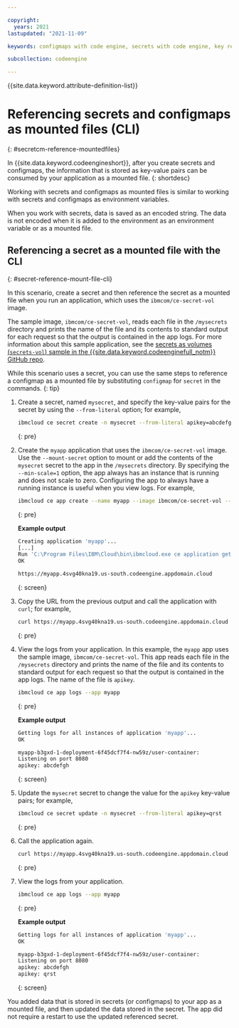 ```yaml
---

copyright:
  years: 2021
lastupdated: "2021-11-09"

keywords: configmaps with code engine, secrets with code engine, key references with code engine, key-value pair with code engine, referencing secrets with code engine, referencing configmaps with code engine, configmaps, secrets, environment variables

subcollection: codeengine

---
```


{{site.data.keyword.attribute-definition-list}}

# Referencing secrets and configmaps as mounted files (CLI)
{: #secretcm-reference-mountedfiles}

In {{site.data.keyword.codeengineshort}}, after you create secrets and configmaps, the information that is stored as key-value pairs can be consumed by your application as a mounted file. 
{: shortdesc}

Working with secrets and configmaps as mounted files is similar to working with secrets and configmaps as environment variables. 

When you work with secrets, data is saved as an encoded string. The data is not encoded when it is added to the environment as an environment variable or as a mounted file. 


## Referencing a secret as a mounted file with the CLI
{: #secret-reference-mount-file-cli}

In this scenario, create a secret and then reference the secret as a mounted file when you run an application, which uses the `ibmcom/ce-secret-vol` image. 

The sample image, `ibmcom/ce-secret-vol`, reads each file in the `/mysecrets` directory and prints the name of the file and its contents to standard output for each request so that the output is contained in the app logs. For more information about this sample application, see the [secrets as volumes (`secrets-vol`) sample in the {{site.data.keyword.codeenginefull_notm}} GitHub repo](https://github.com/IBM/CodeEngine/blob/main/secrets-vol/secret.go).

While this scenario uses a secret, you can use the same steps to reference a configmap as a mounted file by substituting `configmap` for `secret` in the commands. 
{: tip} 

1. Create a secret, named `mysecret`, and specify the key-value pairs for the secret by using the `--from-literal` option; for example,

    ```sh
    ibmcloud ce secret create -n mysecret --from-literal apikey=abcdefgh 
    ```
    {: pre}

2. Create the `myapp` application that uses the `ibmcom/ce-secret-vol` image. Use the `--mount-secret` option to mount or add the contents of the `mysecret` secret to the app in the `/mysecrets` directory. By specifying the `--min-scale=1` option, the app always has an instance that is running and does not scale to zero. Configuring the app to always have a running instance is useful when you view logs. For example, 

    ```sh
    ibmcloud ce app create --name myapp --image ibmcom/ce-secret-vol --mount-secret /mysecrets=mysecret --min-scale 1
    ```
    {: pre}

    **Example output**

    ```sh
    Creating application 'myapp'...
    [...]
    Run 'C:\Program Files\IBM\Cloud\bin\ibmcloud.exe ce application get -n myapp' to check the application status.
    OK

    https://myapp.4svg40kna19.us-south.codeengine.appdomain.cloud
    ```
    {: screen}

3. Copy the URL from the previous output and call the application with `curl`; for example,

    ```sh
    curl https://myapp.4svg40kna19.us-south.codeengine.appdomain.cloud
    ```
    {: pre}

4. View the logs from your application. In this example, the `myapp` app uses the sample image, `ibmcom/ce-secret-vol`. This app reads each file in the `/mysecrets` directory and prints the name of the file and its contents to standard output for each request so that the output is contained in the app logs. The name of the file is `apikey`.

    ```sh
    ibmcloud ce app logs --app myapp
    ```
    {: pre}

    **Example output**

    ```sh
    Getting logs for all instances of application 'myapp'...
    OK

    myapp-b3gxd-1-deployment-6f45dcf7f4-nw59z/user-container:
    Listening on port 8080
    apikey: abcdefgh
    ```
    {: screen}

5. Update the `mysecret` secret to change the value for the `apikey` key-value pairs; for example, 

    ```sh
    ibmcloud ce secret update -n mysecret --from-literal apikey=qrst 
    ```
    {: pre}

6. Call the application again. 

    ```sh
    curl https://myapp.4svg40kna19.us-south.codeengine.appdomain.cloud
    ```
    {: pre}

7. View the logs from your application.

    ```sh
    ibmcloud ce app logs --app myapp
    ```
    {: pre}

    **Example output**

    ```sh
    Getting logs for all instances of application 'myapp'...
    OK

    myapp-b3gxd-1-deployment-6f45dcf7f4-nw59z/user-container:
    Listening on port 8080
    apikey: abcdefgh
    apikey: qrst
    ```
    {: screen}

You added data that is stored in secrets (or configmaps) to your app as a mounted file, and then updated the data stored in the secret. The app did not require a restart to use the updated referenced secret.


